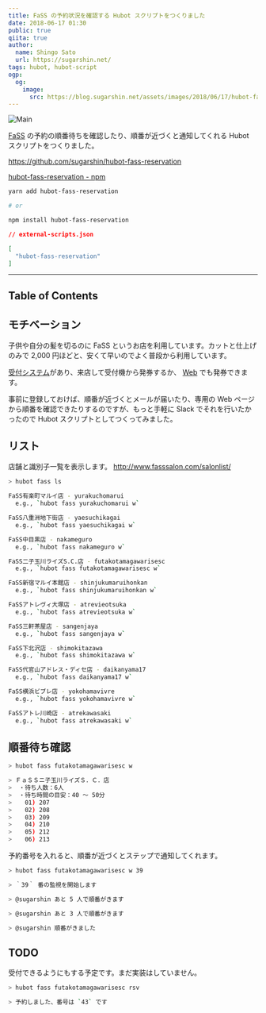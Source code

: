 ```yaml
---
title: FaSS の予約状況を確認する Hubot スクリプトをつくりました
date: 2018-06-17 01:30
public: true
qiita: true
author:
  name: Shingo Sato
  url: https://sugarshin.net/
tags: hubot, hubot-script
ogp:
  og:
    image:
      src: https://blog.sugarshin.net/assets/images/2018/06/17/hubot-fass-reservation/main.png
---
```


![Main](/assets/images/2018/06/17/hubot-fass-reservation/main.png)

[FaSS](http://www.fasssalon.com/) の予約の順番待ちを確認したり、順番が近づくと通知してくれる Hubot スクリプトをつくりました。

https://github.com/sugarshin/hubot-fass-reservation

[hubot-fass-reservation  -  npm](https://www.npmjs.com/package/hubot-fass-reservation)

```bash
yarn add hubot-fass-reservation

# or

npm install hubot-fass-reservation
```

```json
// external-scripts.json

[
  "hubot-fass-reservation"
]
```

***

## Table of Contents

## モチベーション

子供や自分の髪を切るのに FaSS というお店を利用しています。カットと仕上げのみで 2,000 円ほどと、安くて早いのでよく普段から利用しています。

[受付システム](http://www.fasssalon.com/sys/#flow)があり、来店して受付機から発券するか、 [Web](http://www.fasssalon.com/sys/#accept) でも発券できます。

事前に登録しておけば、順番が近づくとメールが届いたり、専用の Web ページから順番を確認できたりするのですが、もっと手軽に Slack でそれを行いたかったので Hubot スクリプトとしてつくってみました。

## リスト

店舗と識別子一覧を表示します。 http://www.fasssalon.com/salonlist/

```bash
> hubot fass ls

FaSS有楽町マルイ店 - yurakuchomarui
  e.g., `hubot fass yurakuchomarui w`

FaSS八重洲地下街店 - yaesuchikagai
  e.g., `hubot fass yaesuchikagai w`

FaSS中目黒店 - nakameguro
  e.g., `hubot fass nakameguro w`

FaSS二子玉川ライズS.C.店 - futakotamagawarisesc
  e.g., `hubot fass futakotamagawarisesc w`

FaSS新宿マルイ本館店 - shinjukumaruihonkan
  e.g., `hubot fass shinjukumaruihonkan w`

FaSSアトレヴィ大塚店 - atrevieotsuka
  e.g., `hubot fass atrevieotsuka w`

FaSS三軒茶屋店 - sangenjaya
  e.g., `hubot fass sangenjaya w`

FaSS下北沢店 - shimokitazawa
  e.g., `hubot fass shimokitazawa w`

FaSS代官山アドレス・ディセ店 - daikanyama17
  e.g., `hubot fass daikanyama17 w`

FaSS横浜ビブレ店 - yokohamavivre
  e.g., `hubot fass yokohamavivre w`

FaSSアトレ川崎店 - atrekawasaki
  e.g., `hubot fass atrekawasaki w`
```

## 順番待ち確認

```bash
> hubot fass futakotamagawarisesc w

> ＦａＳＳニ子玉川ライズＳ．Ｃ．店
>  ・待ち人数：6人
>  ・待ち時間の目安：40 ～ 50分
>  　01) 207
>  　02) 208
>  　03) 209
>  　04) 210
>  　05) 212
>  　06) 213
```

予約番号を入れると、順番が近づくとステップで通知してくれます。

```bash
> hubot fass futakotamagawarisesc w 39

> ｀39｀ 番の監視を開始します

> @sugarshin あと 5 人で順番がきます

> @sugarshin あと 3 人で順番がきます

> @sugarshin 順番がきました
```

## TODO

受付できるようにもする予定です。まだ実装はしていません。

```bash
> hubot fass futakotamagawarisesc rsv

> 予約しました、番号は `43` です
```
